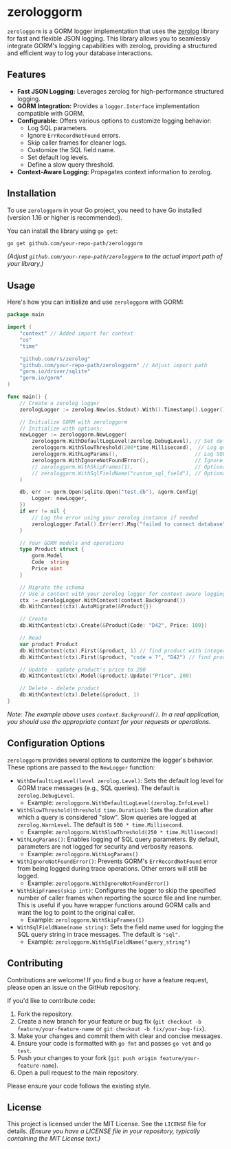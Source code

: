 # zerologgorm

`zerologgorm` is a GORM logger implementation that uses the [zerolog](https://github.com/rs/zerolog) library for fast and flexible JSON logging. This library allows you to seamlessly integrate GORM's logging capabilities with zerolog, providing a structured and efficient way to log your database interactions.

## Features

*   **Fast JSON Logging:** Leverages zerolog for high-performance structured logging.
*   **GORM Integration:** Provides a `logger.Interface` implementation compatible with GORM.
*   **Configurable:** Offers various options to customize logging behavior:
    *   Log SQL parameters.
    *   Ignore `ErrRecordNotFound` errors.
    *   Skip caller frames for cleaner logs.
    *   Customize the SQL field name.
    *   Set default log levels.
    *   Define a slow query threshold.
*   **Context-Aware Logging:** Propagates context information to zerolog.

## Installation

To use `zerologgorm` in your Go project, you need to have Go installed (version 1.16 or higher is recommended).

You can install the library using `go get`:

```bash
go get github.com/your-repo-path/zerologgorm
```
*(Adjust `github.com/your-repo-path/zerologgorm` to the actual import path of your library.)*

## Usage

Here's how you can initialize and use `zerologgorm` with GORM:

```go
package main

import (
	"context" // Added import for context
	"os"
	"time"

	"github.com/rs/zerolog"
	"github.com/your-repo-path/zerologgorm" // Adjust import path
	"gorm.io/driver/sqlite"
	"gorm.io/gorm"
)

func main() {
	// Create a zerolog logger
	zerologLogger := zerolog.New(os.Stdout).With().Timestamp().Logger()

	// Initialize GORM with zerologgorm
	// Initialize with options:
	newLogger := zerologgorm.NewLogger(
		zerologgorm.WithDefaultLogLevel(zerolog.DebugLevel), // Set default log level for GORM traces
		zerologgorm.WithSlowThreshold(200*time.Millisecond),  // Log queries slower than 200ms as warnings
		zerologgorm.WithLogParams(),                         // Log SQL parameters
		zerologgorm.WithIgnoreNotFoundError(),               // Ignore ErrRecordNotFound
		// zerologgorm.WithSkipFrames(1),                    // Optional: Skip caller frames
		// zerologgorm.WithSqlFieldName("custom_sql_field"), // Optional: Custom SQL field name
	)

	db, err := gorm.Open(sqlite.Open("test.db"), &gorm.Config{
		Logger: newLogger,
	})
	if err != nil {
		// Log the error using your zerolog instance if needed
		zerologLogger.Fatal().Err(err).Msg("failed to connect database")
	}

	// Your GORM models and operations
	type Product struct {
		gorm.Model
		Code  string
		Price uint
	}

	// Migrate the schema
	// Use a context with your zerolog logger for context-aware logging
	ctx := zerologLogger.WithContext(context.Background())
	db.WithContext(ctx).AutoMigrate(&Product{})

	// Create
	db.WithContext(ctx).Create(&Product{Code: "D42", Price: 100})

	// Read
	var product Product
	db.WithContext(ctx).First(&product, 1) // find product with integer primary key
	db.WithContext(ctx).First(&product, "code = ?", "D42") // find product with code D42

	// Update - update product's price to 200
	db.WithContext(ctx).Model(&product).Update("Price", 200)

	// Delete - delete product
	db.WithContext(ctx).Delete(&product, 1)
}
```
*Note: The example above uses `context.Background()`. In a real application, you should use the appropriate context for your requests or operations.*

## Configuration Options

`zerologgorm` provides several options to customize the logger's behavior. These options are passed to the `NewLogger` function:

*   `WithDefaultLogLevel(level zerolog.Level)`: Sets the default log level for GORM trace messages (e.g., SQL queries). The default is `zerolog.DebugLevel`.
    *   Example: `zerologgorm.WithDefaultLogLevel(zerolog.InfoLevel)`
*   `WithSlowThreshold(threshold time.Duration)`: Sets the duration after which a query is considered "slow". Slow queries are logged at `zerolog.WarnLevel`. The default is `500 * time.Millisecond`.
    *   Example: `zerologgorm.WithSlowThreshold(250 * time.Millisecond)`
*   `WithLogParams()`: Enables logging of SQL query parameters. By default, parameters are not logged for security and verbosity reasons.
    *   Example: `zerologgorm.WithLogParams()`
*   `WithIgnoreNotFoundError()`: Prevents GORM's `ErrRecordNotFound` error from being logged during trace operations. Other errors will still be logged.
    *   Example: `zerologgorm.WithIgnoreNotFoundError()`
*   `WithSkipFrames(skip int)`: Configures the logger to skip the specified number of caller frames when reporting the source file and line number. This is useful if you have wrapper functions around GORM calls and want the log to point to the original caller.
    *   Example: `zerologgorm.WithSkipFrames(1)`
*   `WithSqlFieldName(name string)`: Sets the field name used for logging the SQL query string in trace messages. The default is `"sql"`.
    *   Example: `zerologgorm.WithSqlFieldName("query_string")`

## Contributing

Contributions are welcome! If you find a bug or have a feature request, please open an issue on the GitHub repository.

If you'd like to contribute code:

1.  Fork the repository.
2.  Create a new branch for your feature or bug fix (`git checkout -b feature/your-feature-name` or `git checkout -b fix/your-bug-fix`).
3.  Make your changes and commit them with clear and concise messages.
4.  Ensure your code is formatted with `go fmt` and passes `go vet` and `go test`.
5.  Push your changes to your fork (`git push origin feature/your-feature-name`).
6.  Open a pull request to the main repository.

Please ensure your code follows the existing style.

## License

This project is licensed under the MIT License. See the `LICENSE` file for details.
*(Ensure you have a LICENSE file in your repository, typically containing the MIT License text.)*
